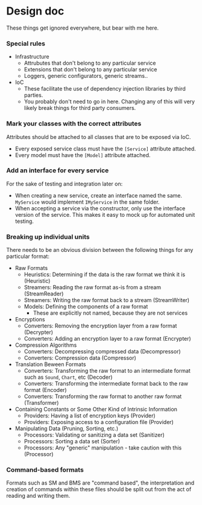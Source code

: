 # Design doc

These things get ignored everywhere, but bear with me here.

### Special rules

- Infrastructure
  - Attrubutes that don't belong to any particular service
  - Extensions that don't belong to any particular service
  - Loggers, generic configurators, generic streams..
- IoC
  - These facilitate the use of dependency injection libraries by
    third parties.
  - You probably don't need to go in here. Changing any of this
    will very likely break things for third party consumers.

### Mark your classes with the correct attributes

Attributes should be attached to all classes that are to be exposed via IoC.

- Every exposed service class must have the `[Service]` attribute attached.
- Every model must have the `[Model]` attribute attached.

### Add an interface for every service

For the sake of testing and integration later on:

- When creating a new service, create an interface named the same. `MyService` would implement `IMyService`
  in the same folder.
- When accepting a service via the constructor, only use the interface version of the service. This makes
  it easy to mock up for automated unit testing.

### Breaking up individual units

There needs to be an obvious division between the following things for any
particular format:

- Raw Formats
  - Heuristics: Determining if the data is the raw format we think it is (Heuristic)
  - Streamers: Reading the raw format as-is from a stream (StreamReader)
  - Streamers: Writing the raw format back to a stream (StreamWriter)
  - Models: Defining the components of a raw format
    - These are explicitly not named, because they are not services
- Encryptions
  - Converters: Removing the encryption layer from a raw format (Decrypter)
  - Converters: Adding an encryption layer to a raw format (Encrypter)
- Compression Algorithms
  - Converters: Decompressing compressed data (Decompressor)
  - Converters: Compression data (Compressor)
- Translation Beween Formats
  - Converters: Transforming the raw format to an intermediate format such as `Sound`, `Chart`, etc (Decoder)
  - Converters: Transforming the intermediate format back to the raw format (Encoder)
  - Converters: Transforming the raw format to another raw format (Transformer)
- Containing Constants or Some Other Kind of Intrinsic Information
  - Providers: Having a list of encryption keys (Provider)
  - Providers: Exposing access to a configuration file (Provider)
- Manipulating Data (Pruning, Sorting, etc.)
  - Processors: Validating or sanitizing a data set (Sanitizer)
  - Processors: Sorting a data set (Sorter)
  - Processors: Any "generic" manipulation - take caution with this (Processor)

### Command-based formats

Formats such as SM and BMS are "command based", the interpretation and
creation of commands within these files should be split out from the act of
reading and writing them.

